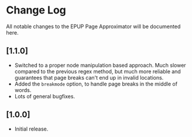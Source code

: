 # Change Log

All notable changes to the EPUP Page Approximator will be documented here.

## [1.1.0]
- Switched to a proper node manipulation based approach. Much slower compared to the previous regex method, but much more reliable and guarantees that page breaks can't end up in invalid locations.
- Added the `breakmode` option, to handle page breaks in the middle of words.
- Lots of general bugfixes.

## [1.0.0]
- Initial release.